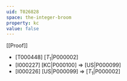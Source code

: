 ```yaml
---
uid: T026828
space: the-integer-broom
property: kc
value: false
---
```

[[Proof]]

* [T000448] [$T_1$|P000002]
* [I000227] [KC|P000100] => [US|P000099]
* [I000226] [US|P000099] => [$T_1$|P000002]

